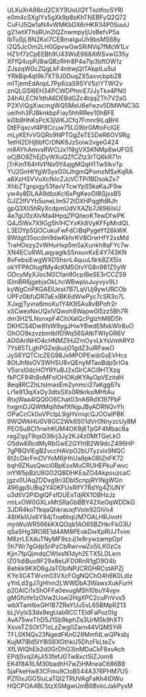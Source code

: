 ULKuXrA98cd2CXY9UoUQYTxotfovSYRI
e0m4cSXglYx5gXk9p8sKhTNEBFyQ2Q72
CuFlJ5Qe1aN4vWMKbDX6rHKR34P0SuuU
g21wtXThsRUn2lQZnwmpyIjUsBefvP5a
lbTuSjLBN2Kxl7CEBmaIguUh9bsMS68y
l2Q5JcOm2LH0GpvwGwSRiNVq7fMcW1Lv
HZ1rf7zCpEEBh9U43WsE668AWSvwG35y
XFfQ4opPJ8wQBzRHr8P4a7lp3bftOW1z
ZJszqW0cZQgLkF4nItwjQtTAbpILu5uI
YRkBip4qt9k7XT9J0DuqZX5axvcbpbZ8
mITjemEdAnpL7Pp6zaS9SYV5ziYTWI2v
znQLGSl6EH34PCWDPhnrE7JJyTkx4PN0
24hALECN1dhA6DEBdGZc4tqqZTh7V2sG
P2XViQgXwcmgWQ5MeU6efwzv5DMWNC3G
ueifnh3PJ8knkbpFiay5hhRRev10hBFE
ki0b9HhKsPcX3jWKJCfq7Fmnr9iLqBHI
DtEFqxcvf4P8Ccuw75LG9brGMtoFcIGE
mLyKEfvVGQRo9NPTGgZeTE5DeR6OV9Rg
1etHI2DHj6bfCrDNK9Jz5olw2vgeG424
m8AYhAmvsRWCIJx119gVX5KNMp8wUFGS
oCjBO9ZhEjDyWXuQZfCZtz3rTQ6kR71n
jTrKmT64HVPNx0Y4ajgMQqH1Tw5lkvTp
YU2GnHtYgWSyxG0tJhgmQPomzMSxKqRA
a8XzHSVVuXcfkIcZJcVCTPi1BDsokZv7
XhbZTgnpigy53favVTcwYpS5kaKaJF9w
yw4y8DLAA9dbsKcl6xPgKeoOI8GjxsB5
GJZ2lfVYb5uneLlm572tDXHPqgtfdRJh
gpQ3XIi5hRyXcdpmUdVXAZb7J898ilsU
4e7gU0zXIvMa4HpqZPQiteoKTewDfwPK
Q4J5Wx7X9Gg5h1HCYxKk8VyKFFpMrdQL
L3EDYp5QOCukuFwFdCiBqPygeYf26kWK
9Wdgt35ocdm9dwKkhrKV8OrwHfY2xsMd
TraHOezy2vWHuHxp5mSaXunkh8qFYc7w
XN4ECoRWLaqyagIkS5nxuvKxE4Y743KN
8vFebsiEwgWXD5hsnL4quuLNrk8ZX5ix
okYFPAOIugfMy4cKM5GtvYG8n981Z5yW
ODcyMyXJocNGCfan90cpIBeSE3rCCZS9
lDmBR6jgebjsOkLhcWBwploJuyvyv9Ll
kyWgCnPKGAElUest7B7LqVUj9ywURCOb
UPFzGbfuDR7aExIBK6dWwPyc7cSR3o7L
XJxgjTyvra6moXu1Y4K9SAs8vBPofr2r
xSCwexNxUQxIVQwoh9Wapw0I5zz5Bh7R
dm3H21LNsnxpF4ChiXalQcPglzhM8D5h
DKHCS4Dw8fsW9ygJHwYBwdEMxkWlr8uO
OhOO9xzvzbmIbIfDWq56SAtbTWIyGR6V
AO0AnNHO4cHNMZlHJZmOyvLkYsVmhRY0
7Ys85TLghPGZeijkuij01gdZ3uIRFawO
JyS6YQTCicZEG98JxMPOPEwibGsEVHcs
8OtJhNsOV3WHSU8vQEnyMTaoBdp5rIOa
V5srsl0dcHOYRYuBJ2xGIrCACi9HTXzq
fkPCF94h8oMFolOHOKdKYAyOpVEzitdH
8eq8RCZhLtslmasEm2ynmci27aKgg67s
Lr1e913qXxOy3dtsSXs0RtkrkslMHtAu
RtxjWaa4IQQ0O6Chat03nA6RdX197PbF
hxgmDJQWtMqifdwfXfkjpJByADRNQvYh
OPaCcCk0uVPcIpL9gHVniqcQJOOaIPBK
9WQWkHU0V8GC2Wk6S01dVr0NnyzcUy8M
PEOSu8CI1nwhKUM4OK9j8TpGF4Mbac8a
ragZqqT9qsD36rj3Jy2KJ4z0MtTGeLkO
O5dwKRcdMyRbGwE2GYhtB2W9dcZ496HP
7gPBQVlEgB2vccHAVpO2bUTyzxlx9NQC
6t2cDkrFmDVYoM6jHhUa9pkGBlZnFK72
bqh9ZKusQwci0BpKsxMuCRUHEPkuFwvc
inYW5pBzU8GO2QBDHKEaZO4AkpouzcaC
jgzv0UAqZDDvg9n3Dbl5cnpjRYINgWGn
496gpSUBq2Y40KFUxRlfY7RdYg4ZiUNY
u3dtlV2PiDglQFsfDUExTdjRX1OBHzJz
rmLvOW0GXLxMtSRaGbBBY42XeOqWDDkG
3JDR4koTfkqaQhkrauxjfVole920iVo4
48tKkIiUx6Y94jTna6hqUM7OALHRJvoH
mjnWuWR566kKXQOqb1AO65BZHkrFkG3U
qSaSHg3RO8E1d4AM8PEokDwXpRUJTvim
M8zrLEXduTNyMF9szJj1e8rywzampOpf
5h7Wr7gGdp5riPzCbRwrvwZo5lLK0zCs
Kjin7fpQjmdqCWIxsN1dyh2ETX5LDLem
IZ01idiBuo9F29x8elJFD0RnR1gD9O4b
8ehkk9KXO6gJaTDbiNPJCRGHRCstAPZj
KYe3C4TWvm03VXcFOgNQChO4h6K0Ldlz
yYnLd2gJ7gHhm2LWWDbA3WawxXukFurH
p20AICi1xShOFFa0evugMSh10buY4vpv
gMGfoYe1zOVw2Uoei2HgXPC2cuPnVvs5
wbXTamIbxGH1B7ZReYUu5vL65BMpR213
bLjVylsS3dx9egUabRCCTEldFaPoz0Ig
AvA75wxThD5J1Sb9kphZa3UrM5k9hXTI
XsvoTZSOt171oLzZwg0Zarn44VQMSYiR
TFL0XNQx23NgedFKnG29MmfdLwQPksbj
KujM7lBd5lY8lS6XGthkU5DhzFkLteZv
XfLWlQhEb2d0GrDhG3InMDaCkF8xvAch
EPdj5vq2AjJi53fefJGTw8xctSlZJom8
EK4f8A1ILM30badhH7wZiHMneaC686B8
5jaFkeHw83CFmu9CIoB544A376PHM7U5
PZf0xJGG5IuLaTQl2TRUVAgFaKh4tDWu
HQCPOA4BLStzX5MgwUmB6BvkcJakPyxM
